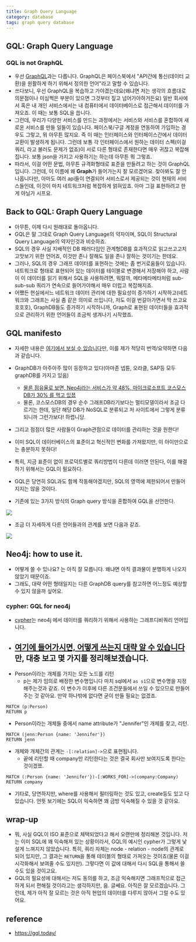 ```yaml
---
title: Graph Query Language
category: database
tags: graph query database
---
```


## GQL: Graph Query Language

### GQL is not GraphQL

- 우선 [GraphQL](https://graphql.org)과는 다릅니다. GraphQL은 페이스북에서 "API간에 통신(데이터 교환)을 원활하게 하기 위해서 정의한 언어"라고 말할 수 있습니다. 
- 쓰다보니, 우선 GraphQL을 복습하고 가야겠는데요(왜냐면 저는 생각의 흐름대로 의문점이나 미심쩍은 부분이 있으면 그것부터 짚고 넘어가야하거든요) 일반 회사에서 혹은 내 개인 서비스에서는 내 컴퓨터에서 데이터베이스로 접근해서 데이터를 가져오죠. 이 때는 보통 SQL을 씁니다. 
- 그런데, 우리가 다양한 서비스를 만드는 과정에서는 서비스와 서비스를 혼합하여 새로운 서비스를 만들 일들이 있습니다. 페이스북/구글 계정을 연동하여 가입하는 경우도 그렇고, 뭐 아무튼 많지요. 즉 이 때는 인터페이스와 인터페이스간에서 데이터 교환이 발생하게 됩니다. 그런데 보통 각 인터페이스에서 원하는 데이터 스펙(이걸 쿼리, 라고 불러도 문제가 없죠)이 서로 다른 형태로 존재한다면 매우 귀찮고 복잡해집니다. 보통 json을 가지고 사용하기는 하는데 아무튼 뭐 그렇죠. 
- 따라서, 이걸 어떤 문법, 아무튼 규격화형태로 표준을 만들려고 하는 것이 GraphQL입니다. 그런데, 이 이름에 왜 **Graph**가 들어가는지 잘 모르겠어요. 찾아봐도 잘 안 나옵니다만, 아마도 여러 api들이 연결되어 서비스로서 제공되는 것이 현재의 서비스들인데, 이것이 마치 네트워크처럼 복잡하게 얽혀있죠. 아마 그걸 표현하려고 한게 아닐가 시프요. 

## Back to GQL: Graph Query Language

- 아무튼, 이제 다시 원래대로 돌아옵니다. 
- GQL은 말 그대로 Graph Query Language의 약자이며, SQL이 Structural Query Language의 약자인것과 비슷하죠. 
- SQL의 경우 사실 지배적인 DB 패러다임인 관계형DB를 효과적으로 읽고쓰고고치고맛보기 위한 언어죠, 이것만 존나 잘해도 일을 존나 잘하는 것이기는 한데요. 
- 그러나, SQL의 경우 그래프 데이터를 표현하는 것에는 좀 번거로움들이 있습니다. 네트워크로 형태로 표현되어 있는 데이터를 테이블로 변경해서 저장해야 하고, 사람이 이 데이터를 읽기 위해서 SQL을 사용하려면, 뭐랄까, 메타메타메타처럼 sub-sub-sub 쿼리가 연속으로 들어가야해서 매우 더럽고 복잡해지죠. 
- 어쨌든 현실에서느 네트워크 데이터 관리에 대한 필요성이 증가하기 시작하고(네트워크와 그래프는 사실 좀 같은 의미로 쓰입니다, 저도 이걸 번갈아가면서 막 쓰고요 호호호), GraphDB들도 증가하기 시작하니까, Graph로 표현된 데이터들을 효과적으로 관리하기 위한 언어들이 조금씩 생겨나기 시작했죠. 

## GQL manifesto

- 자세한 내용은 [여기에서 보실 수 있습니다](https://gql.today/)만, 이를 제가 적당히 번역/요약하면 다음과 같습니다. 

- GraphDB가 아주아주 많이 등장하고 있다(아마존 넵튠, 오라클, SAP등 모두 graphDB를 가지고 있음)
    - [물론 점유율로 보면, Neo4j라는 서비스가 약 48%, 마이크로소프트 코스모스DB가 30% 를 먹고 있쬬](https://db-engines.com/en/ranking/graph+dbms)
    - 물론, 코스모스DB의 경우 순수 그래프DB라기보다는 멀티모델이라서 조금 다르기는 한데, 일단 해당 DB가 NoSQL로 분류되고 저 사이트에서 그렇게 분류되니까 그런가보다! 하렵니당. 
- 그리고 점점더 많은 사람들이 Graph관점으로 데이터를 관리하는 것을 원한다!
- 이미 SQL이 데이터베이스의 표준이고 혁신적인 변화를 가져왔지만, 이 아이만으로는 충분하지 못하다!
- 특히, 지금 표준이 없이 프로덕트별로 쿼리방법이 다른데 이러면 안된다, 이를 해결하기 위해서는 GQL이 필요하다. 
- GQL은 당연히 SQL과도 함께 작동해야겠지만, SQL의 영역에 제한되어서 만들어지지는 않을 것이다. 
- 기존에 있는 3가지 방식의 Graph query 방식을 혼합하여 GQL을 선언한다. 

![](https://i1.wp.com/gql.today/wp-content/uploads/2018/05/gql_diagram.png?w=1000&ssl=1)

- 조금 더 자세하게 다른 언어들과의 관계를 보면 다음과 같죠. 

![](https://s3.amazonaws.com/dev.assets.neo4j.com/wp-content/uploads/20190916143323/GQL-ecosystem.jpg)

## Neo4j: how to use it.

- 어떻게 쓸 수 있나요? 는 아직 잘 모릅니다. 왜냐면 아직 결과물이 분명하게 나오지 않았기 때문이죠. 
- 그래도, 대략 어떤 형태일지는 다른 GraphDB query를 참고하면 어느정도 예상할 수 있지 않을까 싶어요. 

### cypher: GQL for neo4j

- [cypher](https://neo4j.com/developer/cypher-query-language/)는 neo4j 에서 데이터를 쿼리하기 위해서 사용하는 그래프디비쿼리 언어입니다. 
- [여기에 들어가시면, 어떻게 쓰는지 대략 알 수 있습니다](https://neo4j.com/developer/cypher-query-language/)만, 대충 보고 몇 가지를 정리해보겠습니다. 
    - 
- Person이라는 개체를 가지는 모든 노드를 리턴
    - p는 제가 임의로 배정한 변수명입니다 마치 sql에서 `as s1`으로 변수명을 지정해주는것과 같죠. 이 변수가 이후에 다른 조건문들에서 쓰일 수 있으므로 만들어주는 것 같아요. 만약 하나밖에 없다면 굳이 만들 필요는 없겠죠. 

```cypher
MATCH (p:Person)
RETURN p
```

- Person이라는 개체들 중에서 name attribute가 "Jennifer"인 개체를 찾고, 리턴. 

```cypher
MATCH (jenn:Person {name: 'Jennifer'})
RETURN jenn
```

- 개체와 개체간의 관계는 `-[:relation]->`으로 표현됩니다. 
    - 끝에 리턴할 때 company만 리턴한다는 것은 결국 회사만 보여지도록 한다는 것이겠쬬. 

```cypher
MATCH (:Person {name: 'Jennifer'})-[:WORKS_FOR]->(company:Company)
RETURN company
```

- 기타로, 당연하지만, where를 사용해서 필터링하는 것도 있고, create등도 있고 다 있습니다. 언뜻 보기에는 SQL이 익숙하면 꽤 금방 익숙해질 수 있을 것 같아요. 

## wrap-up

- 뭐, 사실 GQL이 ISO 표준으로 체택되었다고 해서 오랜만에 정리해본 것입니다. 저는 이미 SQL에 꽤 익숙해져 있는 상황이라서, GQL의 예시인 cypher가 그렇게 낯설게 느껴지지 않았습니다. 특히, 쿼리 자체는 node - relation - node의 관계로 되어 있지만, 그 결과는 `RETURN`을 통해 테이블의 형태로 가져오는 것이죠(물론 이걸 시각화해서 보여줄 수도 있지만). 그렇다면 이 값에 대해서 다시 SQL을 통해서 쓸 수도 있을 것이고요. 
- GQL의 필요성에 대해서는 저도 동의를 하고, 조금 익숙해지면 그래프적으로 접근하게 되서 편해질 것이라고는 생각하지만, 음. 글쎄요. 아직은 잘 모르겠습니다. 그런데, 제가 아직 잘 모르는 것은 아직 현업의 데이터를 다루지 않아서 그럴 수도 있어요.

## reference

- <https://gql.today/>

